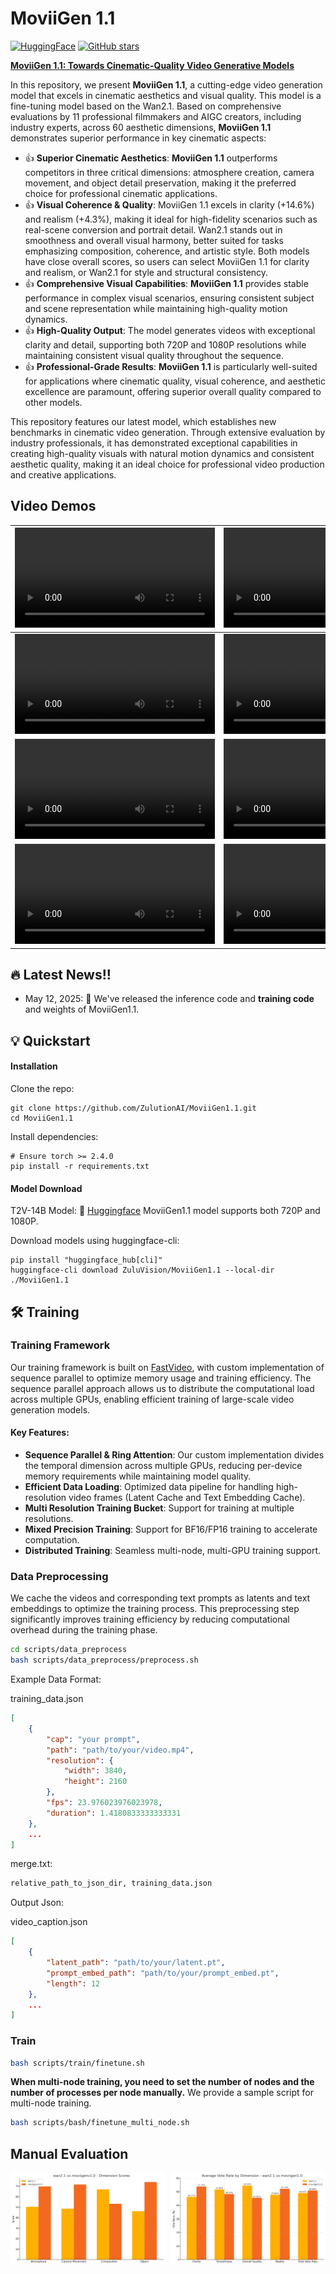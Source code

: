 # MoviiGen 1.1

[![HuggingFace](https://img.shields.io/badge/🤗%20Hugging%20Face-Model-blue)](https://huggingface.co/ZuluVision/MoviiGen1.1)
[![GitHub stars](https://img.shields.io/github/stars/ZulutionAI/MoviiGen1.1?style=social)](https://github.com/ZulutionAI/MoviiGen1.1/stargazers)


[**MoviiGen 1.1: Towards Cinematic-Quality Video Generative Models**]("https://huggingface.co/ZuluVision/MoviiGen1.1") <be>

In this repository, we present **MoviiGen 1.1**, a cutting-edge video generation model that excels in cinematic aesthetics and visual quality. This model is a fine-tuning model based on the Wan2.1. Based on comprehensive evaluations by 11 professional filmmakers and AIGC creators, including industry experts, across 60 aesthetic dimensions, **MoviiGen 1.1** demonstrates superior performance in key cinematic aspects:

- 👍 **Superior Cinematic Aesthetics**: **MoviiGen 1.1** outperforms competitors in three critical dimensions: atmosphere creation, camera movement, and object detail preservation, making it the preferred choice for professional cinematic applications. 
- 👍 **Visual Coherence & Quality**: MoviiGen 1.1 excels in clarity (+14.6%) and realism (+4.3%), making it ideal for high-fidelity scenarios such as real-scene conversion and portrait detail. Wan2.1 stands out in smoothness and overall visual harmony, better suited for tasks emphasizing composition, coherence, and artistic style. Both models have close overall scores, so users can select MoviiGen 1.1 for clarity and realism, or Wan2.1 for style and structural consistency.
- 👍 **Comprehensive Visual Capabilities**: **MoviiGen 1.1** provides stable performance in complex visual scenarios, ensuring consistent subject and scene representation while maintaining high-quality motion dynamics.
- 👍 **High-Quality Output**: The model generates videos with exceptional clarity and detail, supporting both 720P and 1080P resolutions while maintaining consistent visual quality throughout the sequence.
- 👍 **Professional-Grade Results**: **MoviiGen 1.1** is particularly well-suited for applications where cinematic quality, visual coherence, and aesthetic excellence are paramount, offering superior overall quality compared to other models.

This repository features our latest model, which establishes new benchmarks in cinematic video generation. Through extensive evaluation by industry professionals, it has demonstrated exceptional capabilities in creating high-quality visuals with natural motion dynamics and consistent aesthetic quality, making it an ideal choice for professional video production and creative applications.

## Video Demos

| <video width="320" controls><source src="https://huggingface.co/ZuluVision/MoviiGen1.1/resolve/main/assets/79_1920*1056_seed3732225395.mp4" type="video/mp4">Your browser does not support the video tag.</video> | <video width="320" controls><source src="https://huggingface.co/ZuluVision/MoviiGen1.1/resolve/main/assets/150_1920*1056_seed1674457713.mp4" type="video/mp4">Your browser does not support the video tag.</video> | <video width="320" controls><source src="https://huggingface.co/ZuluVision/MoviiGen1.1/resolve/main/assets/143_1920*1056_seed3114534932.mp4" type="video/mp4">Your browser does not support the video tag.</video> |
|--------|--------|--------|
| <video width="320" controls><source src="https://huggingface.co/ZuluVision/MoviiGen1.1/resolve/main/assets/94_1920*1056_seed3693446494.mp4" type="video/mp4">Your browser does not support the video tag.</video> | <video width="320" controls><source src="https://huggingface.co/ZuluVision/MoviiGen1.1/resolve/main/assets/23_1920*1056_seed3934691816.mp4" type="video/mp4">Your browser does not support the video tag.</video> | <video width="320" controls><source src="https://huggingface.co/ZuluVision/MoviiGen1.1/resolve/main/assets/13_1920*1056..mp4" type="video/mp4">Your browser does not support the video tag.</video> |
| <video width="320" controls><source src="https://huggingface.co/ZuluVision/MoviiGen1.1/resolve/main/assets/26_1920*1056..mp4" type="video/mp4">Your browser does not support the video tag.</video> | <video width="320" controls><source src="https://huggingface.co/ZuluVision/MoviiGen1.1/resolve/main/assets/39_1920*1056..mp4" type="video/mp4">Your browser does not support the video tag.</video> | <video width="320" controls><source src="https://huggingface.co/ZuluVision/MoviiGen1.1/resolve/main/assets/100_1920*1056_seed2949593166.mp4" type="video/mp4">Your browser does not support the video tag.</video> |
| <video width="320" controls><source src="https://huggingface.co/ZuluVision/MoviiGen1.1/resolve/main/assets/54_1920*1056..mp4" type="video/mp4">Your browser does not support the video tag.</video> | <video width="320" controls><source src="https://huggingface.co/ZuluVision/MoviiGen1.1/resolve/main/assets/107_1920*1056_seed525896597.mp4" type="video/mp4">Your browser does not support the video tag.</video> | <video width="320" controls><source src="https://huggingface.co/ZuluVision/MoviiGen1.1/resolve/main/assets/163_1920*1056_seed3696194034.mp4" type="video/mp4">Your browser does not support the video tag.</video> |


## 🔥 Latest News!!

* May 12, 2025: 👋 We've released the inference code and **training code** and weights of MoviiGen1.1.

## 💡 Quickstart

#### Installation
Clone the repo:
```
git clone https://github.com/ZulutionAI/MoviiGen1.1.git
cd MoviiGen1.1
```

Install dependencies:
```
# Ensure torch >= 2.4.0
pip install -r requirements.txt
```

#### Model Download

T2V-14B  Model: 🤗 [Huggingface](https://huggingface.co/ZuluVision/MoviiGen1.1) 
MoviiGen1.1 model supports both 720P and 1080P.

Download models using huggingface-cli:
```
pip install "huggingface_hub[cli]"
huggingface-cli download ZuluVision/MoviiGen1.1 --local-dir ./MoviiGen1.1
```

## 🛠️ Training

### Training Framework

Our training framework is built on [FastVideo](https://github.com/hao-ai-lab/FastVideo), with custom implementation of sequence parallel to optimize memory usage and training efficiency. The sequence parallel approach allows us to distribute the computational load across multiple GPUs, enabling efficient training of large-scale video generation models.

#### Key Features:

- **Sequence Parallel & Ring Attention**: Our custom implementation divides the temporal dimension across multiple GPUs, reducing per-device memory requirements while maintaining model quality.
- **Efficient Data Loading**: Optimized data pipeline for handling high-resolution video frames (Latent Cache and Text Embedding Cache). 
- **Multi Resolution Training Bucket**: Support for training at multiple resolutions.
- **Mixed Precision Training**: Support for BF16/FP16 training to accelerate computation.
- **Distributed Training**: Seamless multi-node, multi-GPU training support.

### Data Preprocessing

We cache the videos and corresponding text prompts as latents and text embeddings to optimize the training process. This preprocessing step significantly improves training efficiency by reducing computational overhead during the training phase.

```bash
cd scripts/data_preprocess
bash scripts/data_preprocess/preprocess.sh
```
Example Data Format:

training_data.json
```json
[
    {
        "cap": "your prompt",
        "path": "path/to/your/video.mp4",
        "resolution": {
            "width": 3840,
            "height": 2160
        },
        "fps": 23.976023976023978,
        "duration": 1.4180833333333331
    },
    ...
]
```
merge.txt:
```txt
relative_path_to_json_dir, training_data.json
```

Output Json:

video_caption.json
```json
[
    {
        "latent_path": "path/to/your/latent.pt",
        "prompt_embed_path": "path/to/your/prompt_embed.pt",
        "length": 12
    },
    ...
]
```

### Train
```bash
bash scripts/train/finetune.sh
```

**When multi-node training, you need to set the number of nodes and the number of processes per node manually.** We provide a sample script for multi-node training.

```bash
bash scripts/bash/finetune_multi_node.sh
```


## Manual Evaluation

<div style="display: flex; justify-content: space-between;">
    <div style="flex: 1; margin-right: 10px;"><img src="assets/movie_asethetic.png" alt="Movie Aesthetic Evaluation" style="width: 100%;" /></div>
    <div style="flex: 1;"><img src="assets/visual_quality.png" alt="Movie Aesthetic Evaluation" style="width: 100%;" /></div>
</div>